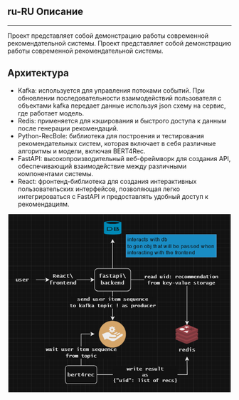 ## ru-RU Описание
---

Проект представляет собой демонстрацию работы современной рекомендательной системы. Проект представляет собой демонстрацию работы современной рекомендательной системы.

## Архитектура

- Kafka: используется для управления потоками событий. При обновлении последовательности взаимодействий пользователя с объектами kafka передает данные используя json схему на сервис, где работает модель.
- Redis: применяется для кэширования и быстрого доступа к данным после генерации рекомендаций.
- Python-RecBole: библиотека для построения и тестирования рекомендательных систем, которая включает в себя различные алгоритмы и модели, включая BERT4Rec.
- FastAPI: высокопроизводительный веб-фреймворк для создания API, обеспечивающий взаимодействие между различными компонентами системы.
- React: фронтенд-библиотека для создания интерактивных пользовательских интерфейсов, позволяющая легко интегрироваться с FastAPI и предоставлять удобный доступ к рекомендациям.

<p align="center">
    <img src="image.png" alt="app's interactions" style="width:500px;align:center;"/>
</p>